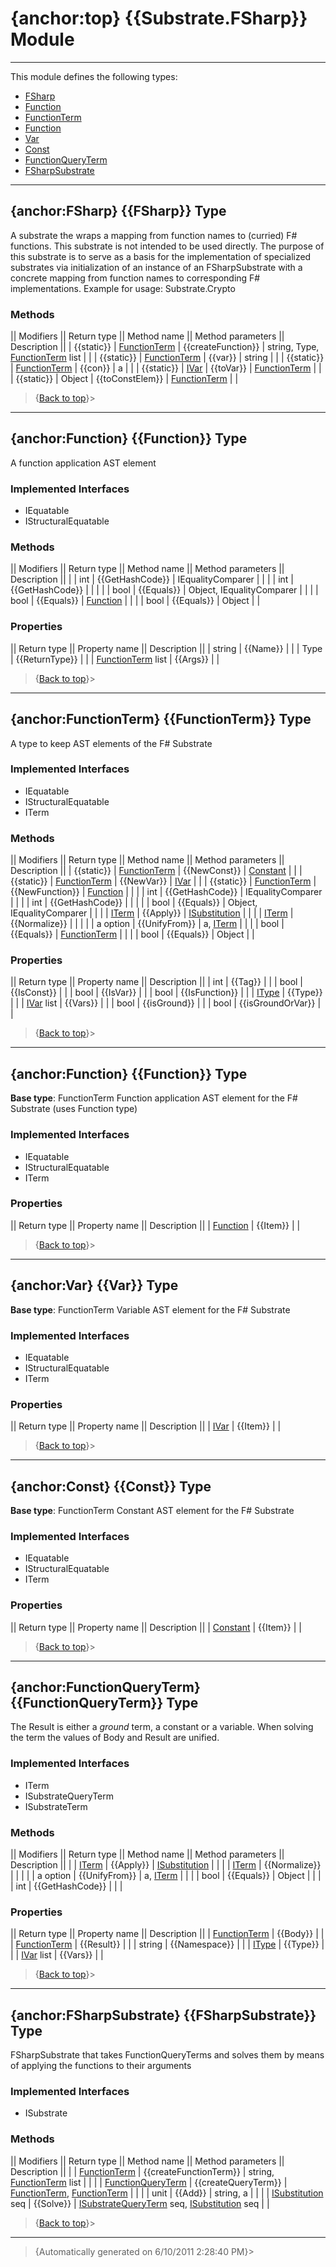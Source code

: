 # {anchor:top} {{Substrate.FSharp}} Module
----
This module defines the following types:
* [FSharp](Substrate.FSharp-Module#FSharp)
* [Function](Substrate.FSharp-Module#Function)
* [FunctionTerm](Substrate.FSharp-Module#FunctionTerm)
* [Function](Substrate.FSharp-Module#Function)
* [Var](Substrate.FSharp-Module#Var)
* [Const](Substrate.FSharp-Module#Const)
* [FunctionQueryTerm](Substrate.FSharp-Module#FunctionQueryTerm)
* [FSharpSubstrate](Substrate.FSharp-Module#FSharpSubstrate)
----
## {anchor:FSharp} {{FSharp}} Type
A substrate the wraps a mapping from function names to (curried) F# functions. This substrate is not intended to be used directly. The purpose of this substrate is to serve as a basis for the implementation of specialized substrates via initialization of an instance of an FSharpSubstrate with a concrete mapping from function names to corresponding F# implementations. Example for usage: Substrate.Crypto

### Methods
|| Modifiers || Return type || Method name || Method parameters || Description ||
| {{static}} | [FunctionTerm](Substrate.FSharp-Module#FunctionTerm) | {{createFunction}} | string, Type, [FunctionTerm](Substrate.FSharp-Module#FunctionTerm) list |  |
| {{static}} | [FunctionTerm](Substrate.FSharp-Module#FunctionTerm) | {{var}} | string |  |
| {{static}} | [FunctionTerm](Substrate.FSharp-Module#FunctionTerm) | {{con}} | a |  |
| {{static}} | [IVar](Interfaces-Module#IVar) | {{toVar}} | [FunctionTerm](Substrate.FSharp-Module#FunctionTerm) |  |
| {{static}} | Object | {{toConstElem}} | [FunctionTerm](Substrate.FSharp-Module#FunctionTerm) |  |
>{[Back to top](#top)}>
----
## {anchor:Function} {{Function}} Type
A function application AST element

### Implemented Interfaces
* IEquatable<Function>
* IStructuralEquatable

### Methods
|| Modifiers || Return type || Method name || Method parameters || Description ||
|  | int | {{GetHashCode}} | IEqualityComparer |  |
|  | int | {{GetHashCode}} |  |  |
|  | bool | {{Equals}} | Object, IEqualityComparer |  |
|  | bool | {{Equals}} | [Function](Substrate.FSharp-Module#Function) |  |
|  | bool | {{Equals}} | Object |  |

### Properties
|| Return type || Property name || Description ||
| string | {{Name}} |  |
| Type | {{ReturnType}} |  |
| [FunctionTerm](Substrate.FSharp-Module#FunctionTerm) list | {{Args}} |  |
>{[Back to top](#top)}>
----
## {anchor:FunctionTerm} {{FunctionTerm}} Type
A type to keep AST elements of the F# Substrate

### Implemented Interfaces
* IEquatable<FunctionTerm>
* IStructuralEquatable
* ITerm

### Methods
|| Modifiers || Return type || Method name || Method parameters || Description ||
| {{static}} | [FunctionTerm](Substrate.FSharp-Module#FunctionTerm) | {{NewConst}} | [Constant](Ast-Module#Constant) |  |
| {{static}} | [FunctionTerm](Substrate.FSharp-Module#FunctionTerm) | {{NewVar}} | [IVar](Interfaces-Module#IVar) |  |
| {{static}} | [FunctionTerm](Substrate.FSharp-Module#FunctionTerm) | {{NewFunction}} | [Function](Substrate.FSharp-Module#Function) |  |
|  | int | {{GetHashCode}} | IEqualityComparer |  |
|  | int | {{GetHashCode}} |  |  |
|  | bool | {{Equals}} | Object, IEqualityComparer |  |
|  | [ITerm](Interfaces-Module#ITerm) | {{Apply}} | [ISubstitution](Interfaces-Module#ISubstitution) |  |
|  | [ITerm](Interfaces-Module#ITerm) | {{Normalize}} |  |  |
|  | a option | {{UnifyFrom}} | a, [ITerm](Interfaces-Module#ITerm) |  |
|  | bool | {{Equals}} | [FunctionTerm](Substrate.FSharp-Module#FunctionTerm) |  |
|  | bool | {{Equals}} | Object |  |

### Properties
|| Return type || Property name || Description ||
| int | {{Tag}} |  |
| bool | {{IsConst}} |  |
| bool | {{IsVar}} |  |
| bool | {{IsFunction}} |  |
| [IType](Interfaces-Module#IType) | {{Type}} |  |
| [IVar](Interfaces-Module#IVar) list | {{Vars}} |  |
| bool | {{isGround}} |  |
| bool | {{isGroundOrVar}} |  |
>{[Back to top](#top)}>
----
## {anchor:Function} {{Function}} Type
**Base type**: FunctionTerm
Function application AST element for the F# Substrate (uses Function type)

### Implemented Interfaces
* IEquatable<FunctionTerm>
* IStructuralEquatable
* ITerm

### Properties
|| Return type || Property name || Description ||
| [Function](Substrate.FSharp-Module#Function) | {{Item}} |  |
>{[Back to top](#top)}>
----
## {anchor:Var} {{Var}} Type
**Base type**: FunctionTerm
Variable AST element for the F# Substrate

### Implemented Interfaces
* IEquatable<FunctionTerm>
* IStructuralEquatable
* ITerm

### Properties
|| Return type || Property name || Description ||
| [IVar](Interfaces-Module#IVar) | {{Item}} |  |
>{[Back to top](#top)}>
----
## {anchor:Const} {{Const}} Type
**Base type**: FunctionTerm
Constant AST element for the F# Substrate

### Implemented Interfaces
* IEquatable<FunctionTerm>
* IStructuralEquatable
* ITerm

### Properties
|| Return type || Property name || Description ||
| [Constant](Ast-Module#Constant) | {{Item}} |  |
>{[Back to top](#top)}>
----
## {anchor:FunctionQueryTerm} {{FunctionQueryTerm}} Type
The Result is either a _ground_ term, a constant or a variable. When solving the term the values of Body and Result are unified.

### Implemented Interfaces
* ITerm
* ISubstrateQueryTerm
* ISubstrateTerm

### Methods
|| Modifiers || Return type || Method name || Method parameters || Description ||
|  | [ITerm](Interfaces-Module#ITerm) | {{Apply}} | [ISubstitution](Interfaces-Module#ISubstitution) |  |
|  | [ITerm](Interfaces-Module#ITerm) | {{Normalize}} |  |  |
|  | a option | {{UnifyFrom}} | a, [ITerm](Interfaces-Module#ITerm) |  |
|  | bool | {{Equals}} | Object |  |
|  | int | {{GetHashCode}} |  |  |

### Properties
|| Return type || Property name || Description ||
| [FunctionTerm](Substrate.FSharp-Module#FunctionTerm) | {{Body}} |  |
| [FunctionTerm](Substrate.FSharp-Module#FunctionTerm) | {{Result}} |  |
| string | {{Namespace}} |  |
| [IType](Interfaces-Module#IType) | {{Type}} |  |
| [IVar](Interfaces-Module#IVar) list | {{Vars}} |  |
>{[Back to top](#top)}>
----
## {anchor:FSharpSubstrate} {{FSharpSubstrate}} Type
FSharpSubstrate that takes FunctionQueryTerms and solves them by means of applying the functions to their arguments

### Implemented Interfaces
* ISubstrate

### Methods
|| Modifiers || Return type || Method name || Method parameters || Description ||
|  | [FunctionTerm](Substrate.FSharp-Module#FunctionTerm) | {{createFunctionTerm}} | string, [FunctionTerm](Substrate.FSharp-Module#FunctionTerm) list |  |
|  | [FunctionQueryTerm](Substrate.FSharp-Module#FunctionQueryTerm) | {{createQueryTerm}} | [FunctionTerm](Substrate.FSharp-Module#FunctionTerm), [FunctionTerm](Substrate.FSharp-Module#FunctionTerm) |  |
|  | unit | {{Add}} | string, a |  |
|  | [ISubstitution](Interfaces-Module#ISubstitution) seq | {{Solve}} | [ISubstrateQueryTerm](Interfaces-Module#ISubstrateQueryTerm) seq, [ISubstitution](Interfaces-Module#ISubstitution) seq |  |
>{[Back to top](#top)}>
----
>{Automatically generated on 6/10/2011 2:28:40 PM}>
